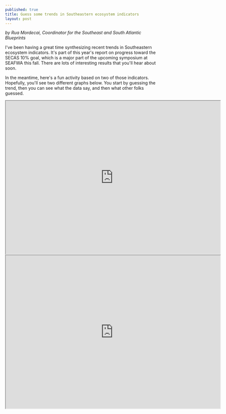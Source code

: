 ```yaml
---
published: true
title: Guess some trends in Southeastern ecosystem indicators
layout: post
---
```


_by Rua Mordecai, Coordinator for the Southeast and South Atlantic Blueprints_

I've been having a great time synthesizing recent trends in Southeastern ecosystem indicators. It's part of this year's report on progress toward the SECAS 10% goal, which is a major part of the upcoming symposium at SEAFWA this fall. There are lots of interesting results that you'll hear about soon.

In the meantime, here's a fun activity based on two of those indicators. Hopefully, you'll see two different graphs below. You start by guessing the trend, then you can see what the data say, and then what other folks guessed.

<!--more-->

<iframe src="https://drawit.mucollective.co/vis/cp9p3vDZy6SBwTqhjLCbrbCRoLm2/-Lm5dVSAz7lAvbLtSjBB" width="700" height="500"></iframe>

<br>

<iframe src="https://drawit.mucollective.co/vis/cp9p3vDZy6SBwTqhjLCbrbCRoLm2/-Lm5WMI9vXseEpn5hgeM" width="700" height="500"></iframe>
